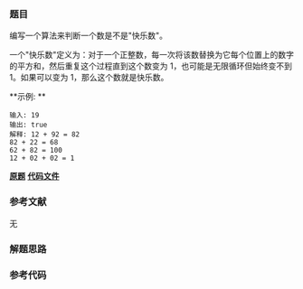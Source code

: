 ### 题目
编写一个算法来判断一个数是不是"快乐数"。

一个"快乐数"定义为：对于一个正整数，每一次将该数替换为它每个位置上的数字的平方和，然后重复这个过程直到这个数变为 1，也可能是无限循环但始终变不到
1。如果可以变为 1，那么这个数就是快乐数。

**示例:  **

    
    
    输入: 19
    输出: true
    解释: 12 + 92 = 82
    82 + 22 = 68
    62 + 82 = 100
    12 + 02 + 02 = 1
    

 **[原题](https://leetcode-cn.com/problems/happy-number/)**    **[代码文件]()**


### 参考文献
无

### 解题思路




### 参考代码

```go


```




